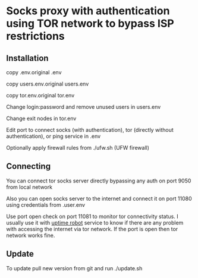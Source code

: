 # Socks proxy with authentication using TOR network to bypass ISP restrictions

## Installation

copy .env.original .env

copy users.env.original users.env

copy tor.env.original tor.env

Change login:password and remove unused users in users.env

Change exit nodes in tor.env

Edit port to connect socks (with authentication), tor (directly without authentication), or ping service in .env

Optionally apply firewall rules from ./ufw.sh (UFW firewall)

## Connecting

You can connect tor socks server directly bypassing any auth on port 9050 from local network

Also you can open socks server to the internet and connect it on port 11080 using credentials from .user.env

Use port open check on port 11081 to monitor tor connectivity status. I usually use it with [uptime robot](https://uptimerobot.com/) service to know if there are any problem with accessing the internet via tor network. If the port is open then tor network works fine.

## Update
To update pull new version from git and run ./update.sh
